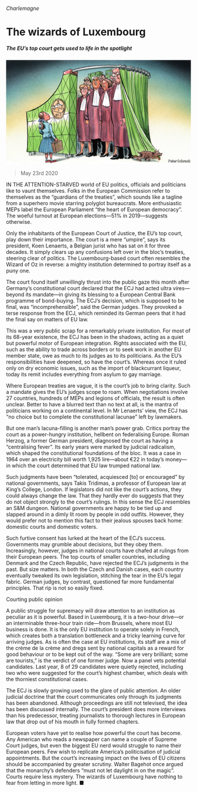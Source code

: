 ###### Charlemagne

# The wizards of Luxembourg 

##### The EU’s top court gets used to life in the spotlight 

![image](images/20200523_EUD000_0.jpg) 

> May 23rd 2020 

IN THE ATTENTION-STARVED world of EU politics, officials and politicians like to vaunt themselves. Folks in the European Commission refer to themselves as the “guardians of the treaties”, which sounds like a tagline from a superhero movie starring polyglot bureaucrats. More enthusiastic MEPs label the European Parliament “the heart of European democracy”. The woeful turnout at European elections—51% in 2019—suggests otherwise.

Only the inhabitants of the European Court of Justice, the EU’s top court, play down their importance. The court is a mere “umpire”, says its president, Koen Lenaerts, a Belgian jurist who has sat on it for three decades. It simply clears up any confusions left over in the bloc’s treaties, steering clear of politics. The Luxembourg-based court often resembles the Wizard of Oz in reverse: a mighty institution determined to portray itself as a puny one.


The court found itself unwillingly thrust into the public gaze this month after Germany’s constitutional court declared that the ECJ had acted ultra vires—beyond its mandate—in giving its blessing to a European Central Bank programme of bond-buying. The ECJ’s decision, which is supposed to be final, was “incomprehensible”, said the German judges. They provoked a terse response from the ECJ, which reminded its German peers that it had the final say on matters of EU law.

This was a very public scrap for a remarkably private institution. For most of its 68-year existence, the ECJ has been in the shadows, acting as a quiet but powerful motor of European integration. Rights associated with the EU, such as the ability to trade across borders or to seek work in another EU member state, owe as much to its judges as to its politicians. As the EU’s responsibilities have deepened, so have the court’s. Whereas once it ruled only on dry economic issues, such as the import of blackcurrant liqueur, today its remit includes everything from asylum to gay marriage.

Where European treaties are vague, it is the court’s job to bring clarity. Such a mandate gives the EU’s judges scope to roam. When negotiations involve 27 countries, hundreds of MEPs and legions of officials, the result is often unclear. Better to have a blurred text than no text at all, is the mantra of politicians working on a continental level. In Mr Lenaerts’ view, the ECJ has “no choice but to complete the constitutional lacunae” left by lawmakers.

But one man’s lacuna-filling is another man’s power grab. Critics portray the court as a power-hungry institution, hellbent on federalising Europe. Roman Herzog, a former German president, diagnosed the court as having a “centralising fever”. Its early years were marked by judicial radicalism, which shaped the constitutional foundations of the bloc. It was a case in 1964 over an electricity bill worth 1,925 lire—about €22 in today’s money—in which the court determined that EU law trumped national law.

Such judgments have been “tolerated, acquiesced [to] or encouraged” by national governments, says Takis Tridimas, a professor of European law at King’s College, London. If legislators did not like the court’s actions, they could always change the law. That they hardly ever do suggests that they do not object strongly to the court’s rulings. In this sense the ECJ resembles an S&amp;M dungeon. National governments are happy to be tied up and slapped around in a dimly lit room by people in odd outfits. However, they would prefer not to mention this fact to their jealous spouses back home: domestic courts and domestic voters.

Such furtive consent has lurked at the heart of the ECJ’s success. Governments may grumble about decisions, but they obey them. Increasingly, however, judges in national courts have chafed at rulings from their European peers. The top courts of smaller countries, including Denmark and the Czech Republic, have rejected the ECJ’s judgments in the past. But size matters. In both the Czech and Danish cases, each country eventually tweaked its own legislation, stitching the tear in the EU’s legal fabric. German judges, by contrast, questioned far more fundamental principles. That rip is not so easily fixed.

Courting public opinion

A public struggle for supremacy will draw attention to an institution as peculiar as it is powerful. Based in Luxembourg, it is a two-hour drive—or an interminable three-hour train ride—from Brussels, where most EU business is done. It is the only EU institution to operate solely in French, which creates both a translation bottleneck and a tricky learning curve for arriving judges. As is often the case at EU institutions, its staff are a mix of the crème de la crème and dregs sent by national capitals as a reward for good behaviour or to be kept out of the way. “Some are very brilliant; some are tourists,” is the verdict of one former judge. Now a panel vets potential candidates. Last year, 8 of 29 candidates were quietly rejected, including two who were suggested for the court’s highest chamber, which deals with the thorniest constitutional cases.

The ECJ is slowly growing used to the glare of public attention. An older judicial doctrine that the court communicates only through its judgments has been abandoned. Although proceedings are still not televised, the idea has been discussed internally. The court’s president does more interviews than his predecessor, treating journalists to thorough lectures in European law that drop out of his mouth in fully formed chapters.

European voters have yet to realise how powerful the court has become. Any American who reads a newspaper can name a couple of Supreme Court judges, but even the biggest EU nerd would struggle to name their European peers. Few wish to replicate America’s politicisation of judicial appointments. But the court’s increasing impact on the lives of EU citizens should be accompanied by greater scrutiny. Walter Bagehot once argued that the monarchy’s defenders “must not let daylight in on the magic”. Courts require less mystery. The wizards of Luxembourg have nothing to fear from letting in more light. ■

